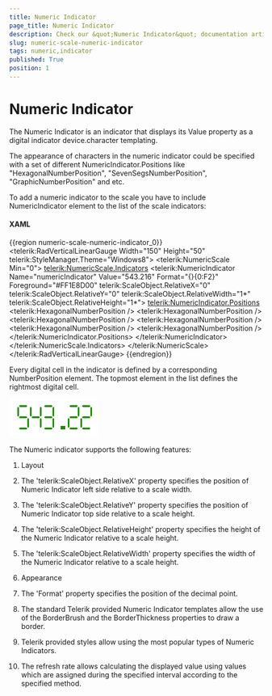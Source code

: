 ```yaml
---
title: Numeric Indicator
page_title: Numeric Indicator
description: Check our &quot;Numeric Indicator&quot; documentation article for the RadGauge {{ site.framework_name }} control.
slug: numeric-scale-numeric-indicator
tags: numeric,indicator
published: True
position: 1
---
```


# Numeric Indicator

The Numeric Indicator is an indicator that displays its Value property as a digital indicator device.character templating.

The appearance of characters in the numeric indicator could be specified with a set of different NumericIndicator.Positions like "HexagonalNumberPosition", "SevenSegsNumberPosition", "GraphicNumberPosition" and etc.

To add a numeric indicator to the scale you have to include NumericIndicator element to the list of the scale indicators:

#### __XAML__
{{region numeric-scale-numeric-indicator_0}}
	<telerik:RadVerticalLinearGauge Width="150" Height="50" telerik:StyleManager.Theme="Windows8">
	    <telerik:NumericScale Min="0">
	        <telerik:NumericScale.Indicators>
	            <telerik:NumericIndicator Name="numericIndicator" Value="543.216" 
	                    Format="{}{0:F2}"
	                    Foreground="#FF1E8D00"
	                    telerik:ScaleObject.RelativeX="0"
	                    telerik:ScaleObject.RelativeY="0"
	                    telerik:ScaleObject.RelativeWidth="1*" 
	                    telerik:ScaleObject.RelativeHeight="1*">
	                <telerik:NumericIndicator.Positions>
	                    <telerik:HexagonalNumberPosition />
	                    <telerik:HexagonalNumberPosition />
	                    <telerik:HexagonalNumberPosition />
	                    <telerik:HexagonalNumberPosition />
	                    <telerik:HexagonalNumberPosition />
	                    <telerik:HexagonalNumberPosition />
	                </telerik:NumericIndicator.Positions>
	            </telerik:NumericIndicator>
	        </telerik:NumericScale.Indicators>
	    </telerik:NumericScale>
	</telerik:RadVerticalLinearGauge>
{{endregion}}

Every digital cell in the indicator is defined by a corresponding NumberPosition element. The topmost element in the list defines the rightmost digital cell.

![WPF RadGauge Numeric Indicator](images/NumericIndicator.png)

The Numeric indicator supports the following features:

1. Layout 

2. The 'telerik:ScaleObject.RelativeX' property specifies the position of Numeric Indicator left side relative to a scale width.

3. The 'telerik:ScaleObject.RelativeY' property specifies the position of Numeric Indicator top side relative to a scale height.

4. The 'telerik:ScaleObject.RelativeHeight' property specifies the height of the Numeric Indicator relative to a scale height.

5. The 'telerik:ScaleObject.RelativeWidth' property specifies the width of the Numeric Indicator relative to a scale height.

6. Appearance 

7. The 'Format' property specifies the position of the decimal point.

8. The standard Telerik provided Numeric Indicator templates allow the use of the BorderBrush and the BorderThickness properties to draw a border.

9. Telerik provided styles allow using the most popular types of Numeric Indicators.

10. The refresh rate allows calculating the displayed value using values which are assigned during the specified interval according to the specified method.

